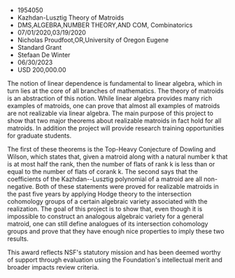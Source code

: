 
* 1954050
* Kazhdan-Lusztig Theory of Matroids
* DMS,ALGEBRA,NUMBER THEORY,AND COM, Combinatorics
* 07/01/2020,03/19/2020
* Nicholas Proudfoot,OR,University of Oregon Eugene
* Standard Grant
* Stefaan De Winter
* 06/30/2023
* USD 200,000.00

The notion of linear dependence is fundamental to linear algebra, which in turn
lies at the core of all branches of mathematics. The theory of matroids is an
abstraction of this notion. While linear algebra provides many rich examples of
matroids, one can prove that almost all examples of matroids are not realizable
via linear algebra. The main purpose of this project to show that two major
theorems about realizable matroids in fact hold for all matroids. In addition
the project will provide research training opportunities for graduate students.

The first of these theorems is the Top-Heavy Conjecture of Dowling and Wilson,
which states that, given a matroid along with a natural number k that is at most
half the rank, then the number of flats of rank k is less than or equal to the
number of flats of corank k. The second says that the coefficients of the
Kazhdan--Lusztig polynomial of a matroid are all non-negative. Both of these
statements were proved for realizable matroids in the past five years by
applying Hodge theory to the intersection cohomology groups of a certain
algebraic variety associated with the realization. The goal of this project is
to show that, even though it is impossible to construct an analogous algebraic
variety for a general matroid, one can still define analogues of its
intersection cohomology groups and prove that they have enough nice properties
to imply these two results.

This award reflects NSF's statutory mission and has been deemed worthy of
support through evaluation using the Foundation's intellectual merit and broader
impacts review criteria.
